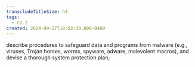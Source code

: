 ```yaml
---
transcludeTitleSize: h4
tags:
  - C2.2
created: 2024-09-27T10:53:39.000-0400
---
```

describe procedures to safeguard data and programs from malware (e.g., viruses, Trojan horses, worms, spyware, adware, malevolent macros), and devise a thorough system protection plan;